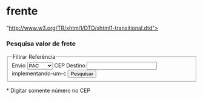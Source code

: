 # frente
"http://www.w3.org/TR/xhtml1/DTD/xhtml1-transitional.dtd">
<html xmlns="http://www.w3.org/1999/xhtml">
<head>
<meta http-equiv="Content-Type" content="text/html; charset=ISO-8859-1" />
<title>:: WebMaster.PT - Implementando um Carrinho de Compras ::</title>
<style type="text/css">

* {
font-family:"Trebuchet MS","Lucida Grande",Verdana,Tahoma,Helvetica,Arial,sans-serif;
font-size:12px;
font-style:normal;
font-variant:normal;
font-weight:normal;
line-height:normal;
}

body {
background:#FFFFFF none repeat scroll 0 0;
height:100%;
margin:0;
margin-top:20px;
width:100%;
}

div#wrapper {
margin:auto;
position:relative;
width:450px;
z-index:0;
}

.formMain .select {
text-transform:uppercase;
width:99%;
border:1px solid #B6B6B6;
display:block;
}

.formSearch fieldset {
border:1px solid #CCCCCC;
margin:0;
padding:0 10px;
}implementando-um-c

.formMain label {
display:block;
float:left;
margin-right:4px;
padding-bottom:5px !important;
}

.formMain legend {
color:#1E398D;
font-family:"Legacy Sans ITC TT Bold","Trebuchet MS","Lucida Grande",Verdana,Tahoma,Helvetica,Arial,sans-serif;
font-size:1.5em;
padding:10px 5px;
}

.formMain .button {
background:#F5EED3;
border:1px solid #CCCCCC;
color:#666666;
cursor:pointer;
font-size:12px;
font-weight:bold;
letter-spacing:1px;
margin:10px 0 0;
overflow:visible;
text-transform:uppercase;
width:100%;
}implementando-um-c

.formMain .inline {
margin:15px 0 0 !important;
}

.formMain .text, .formMain .select, .formMain .textarea, .formMain .password {
border:1px solid #B6B6B6;
display:block;
text-transform:uppercase;
}

.formMain fieldset span.nameField {
color:#666666;
text-transform:uppercase;
}

h3 {
border-bottom:1px solid #F58220;
margin:0;
padding:0;
}

h3 span {
-x-system-font:none;
color:#1E398D;
font-family:"Legacy Sans ITC TT Bold","Trebuchet MS","Lucida Grande",Verdana,Tahoma,Helvetica,Arial,sans-serif;
font-size:1.5em;
font-style:normal;
font-variant:normal;
font-weight:bold;
line-height:normal;
}

#value {
-x-system-font:none;
color:#9B0000;
font-family:"Legacy Sans ITC TT Bold","Trebuchet MS","Lucida Grande",Verdana,Tahoma,Helvetica,Arial,sans-serif;
font-size:1.5em;
font-style:normal;
font-variant:normal;
font-weight:bold;
line-height:normal;
}
</style>

</head>
<body>
<div id="wrapper">
<h3>
<span>Pesquisa valor de frete</span>

</h3>
<form id="form-pesquisa-repasse" action="calcularFrete.php" method="post" class="formMain formSearch wsizep100" onsubmit="submitForm(this); return false;">
<fieldset>
<legend>Filtrar Referência</legend>
<label for="servico" class="wsize015">
<span class="nameField">Envio</span>
<select id="servico" name="servico" title="Serviços dos Correios" class="select" tabindex="1">
<option value="41106">PAC</option>
<option value="40010">SEDEX</option>
</select>
</label>
<label class="wsize010" for="cep-destino">
<span class="nameField">CEP Destino</span>
<input id="cep-destino" class="text" type="text" value="" maxlength="9" title="CPF destino" name="cep-destino" tabindex="2"/>implementando-um-c
</label>
<label for="pesquisar" class="wsize010">
<input type="submit" id="pesquisar" name="pesquisar" tabindex="3" class="button inline"  value="Pesquisar" />
</label>
</fieldset>
</form>
<span>* Digitar somente número no CEP</span>
<br />
<span id="value"></span>
</div>
<script src="http://ajax.googleapis.com/ajax/libs/prototype/1.6.0.3/prototype.js" type="text/javascript"></script>
<script type="text/javascript">
function submitForm(form) {
form.request({
onComplete: function(transport){

if(transport.responseText !=-1)  {
$('value').innerHTML = transport.responseText;
} else {
form.reset();
$('value').innerHTML = 'Erro ao consultar';
}
}
});
return false;
}

</script>
</body>
</html>
